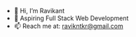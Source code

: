 - 👋 Hi, I’m Ravikant
- 👀 Aspiring Full Stack Web Development
- 📫 Reach me at: ravikntkr@gmail.com

<!---
Ravikantwp/Ravikantwp is a ✨ special ✨ repository because its `README.md` (this file) appears on your GitHub profile.
You can click the Preview link to take a look at your changes.
--->
